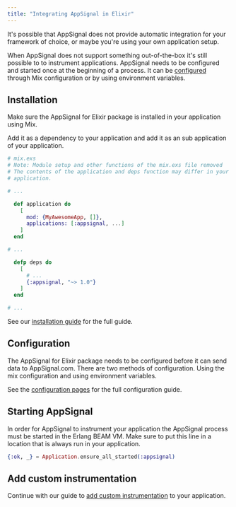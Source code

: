 ```yaml
---
title: "Integrating AppSignal in Elixir"
---
```


It's possible that AppSignal does not provide automatic integration for your
framework of choice, or maybe you're using your own application setup.

When AppSignal does not support something out-of-the-box it's still possible to
to instrument applications. AppSignal needs to be configured and started once
at the beginning of a process. It can be
[configured](/elixir/configuration/index.html) through Mix configuration or by
using environment variables.

## Installation

Make sure the AppSignal for Elixir package is installed in your application
using Mix.

Add it as a dependency to your application and add it as an sub application of
your application.

```elixir
# mix.exs
# Note: Module setup and other functions of the mix.exs file removed
# The contents of the application and deps function may differ in your
# application.

# ...

  def application do
    [
      mod: {MyAwesomeApp, []},
      applications: [:appsignal, ...]
    ]
  end

# ...

  defp deps do
    [
      # ...
      {:appsignal, "~> 1.0"}
    ]
  end

# ...

```

See our [installation guide](/elixir/installation.html) for the full guide.

## Configuration

The AppSignal for Elixir package needs to be configured before it can send data
to AppSignal.com. There are two methods of configuration. Using the mix
configuration and using environment variables.

See the [configuration pages](/elixir/configuration/index.html) for the full
configuration guide.

## Starting AppSignal

In order for AppSignal to instrument your application the AppSignal process
must be started in the Erlang BEAM VM. Make sure to put this line in a location
that is always run in your application.

```elixir
{:ok, _} = Application.ensure_all_started(:appsignal)
```

## Add custom instrumentation

Continue with our guide to [add custom
instrumentation](/elixir/instrumentation/index.html) to your application.
